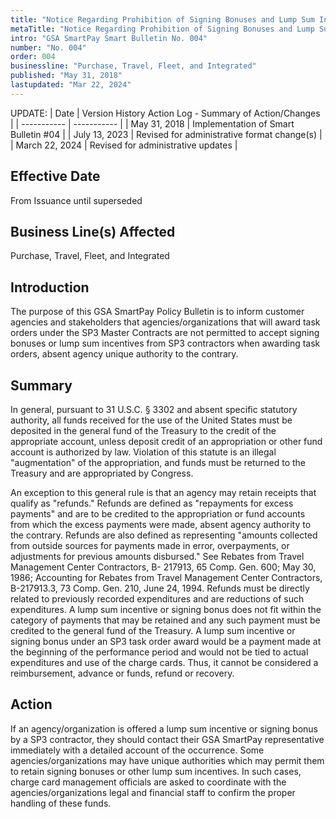 ```yaml
---
title: "Notice Regarding Prohibition of Signing Bonuses and Lump Sum Incentives for Task Orders Awarded Under GSA SmartPay® 3"
metaTitle: "Notice Regarding Prohibition of Signing Bonuses and Lump Sum Incentives for Task Orders Awarded Under GSA SmartPay® 3"
intro: "GSA SmartPay Smart Bulletin No. 004"
number: "No. 004"
order: 004
businessline: "Purchase, Travel, Fleet, and Integrated"
published: "May 31, 2018"
lastupdated: "Mar 22, 2024"
---
```


UPDATE:
| Date | Version History Action Log - Summary of Action/Changes |
| ----------- | ----------- |
| May 31, 2018 | Implementation of Smart Bulletin #04 |
| July 13, 2023 | Revised for administrative format change(s) |
| March 22, 2024 | Revised for administrative updates |

## Effective Date

From Issuance until superseded


## Business Line(s) Affected

Purchase, Travel, Fleet, and Integrated


## Introduction

The purpose of this GSA SmartPay Policy Bulletin is to inform customer agencies and stakeholders that agencies/organizations that will award task orders under the SP3 Master Contracts are not permitted to accept signing bonuses or lump sum incentives from SP3 contractors when awarding task orders, absent agency unique authority to the contrary. 


## Summary

In general, pursuant to 31 U.S.C. § 3302 and absent specific statutory authority, all funds received for the use of the United States must be deposited in the general fund of the Treasury to the credit of the appropriate account, unless deposit credit of an appropriation or other fund account is authorized by law. Violation of this statute is an illegal "augmentation" of the appropriation, and funds must be returned to the Treasury and are appropriated by Congress. 

An exception to this general rule is that an agency may retain receipts that qualify as "refunds." Refunds are defined as "repayments for excess payments" and are to be credited to the appropriation or fund accounts from which the excess payments were made, absent agency authority to the contrary. Refunds are also defined as representing "amounts collected from outside sources for payments made in error, overpayments, or adjustments for previous amounts disbursed." See Rebates from Travel Management Center Contractors, B- 217913, 65 Comp. Gen. 600; May 30, 1986; Accounting for Rebates from Travel Management Center Contractors, B-217913.3, 73 Comp. Gen. 210, June 24, 1994. Refunds must be directly related to previously recorded expenditures and are reductions of such expenditures. A lump sum incentive or signing bonus does not fit within the category of payments that may be retained and any such payment must be credited to the general fund of the Treasury. A lump sum incentive or signing bonus under an SP3 task order award would be a payment made at the beginning of the performance period and would not be tied to actual expenditures and use of the charge cards. Thus, it cannot be considered a reimbursement, advance or funds, refund or recovery. 


## Action

If an agency/organization is offered a lump sum incentive or signing bonus by a SP3 contractor, they should contact their GSA SmartPay representative immediately with a detailed account of the occurrence. Some agencies/organizations may have unique authorities which may permit them to retain signing bonuses or other lump sum incentives. In such cases, charge card management officials are asked to coordinate with the agencies/organizations legal and financial staff to confirm the proper handling of these funds.

